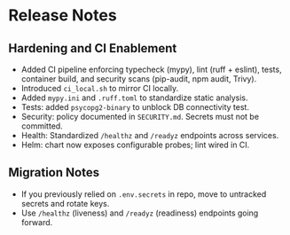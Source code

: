 # Release Notes

## Hardening and CI Enablement
- Added CI pipeline enforcing typecheck (mypy), lint (ruff + eslint), tests, container build, and security scans (pip-audit, npm audit, Trivy).
- Introduced `ci_local.sh` to mirror CI locally.
- Added `mypy.ini` and `.ruff.toml` to standardize static analysis.
- Tests: added `psycopg2-binary` to unblock DB connectivity test.
- Security: policy documented in `SECURITY.md`. Secrets must not be committed.
- Health: Standardized `/healthz` and `/readyz` endpoints across services.
- Helm: chart now exposes configurable probes; lint wired in CI.

## Migration Notes
- If you previously relied on `.env.secrets` in repo, move to untracked secrets and rotate keys.
- Use `/healthz` (liveness) and `/readyz` (readiness) endpoints going forward.
